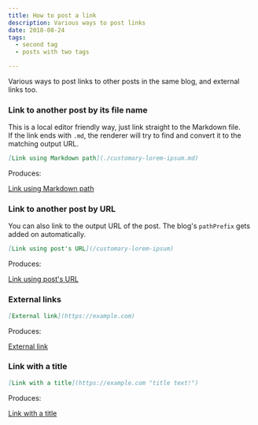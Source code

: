 ```yaml
---
title: How to post a link
description: Various ways to post links
date: 2018-08-24
tags:
  - second tag
  - posts with two tags

---
```


Various ways to post links to other posts in the same blog, and external links too. 

### Link to another post by its file name

This is a local editor friendly way, just link straight to the Markdown file.  
If the link ends with `.md`, the renderer will try to find and convert it to the matching output URL. 

```markdown
[Link using Markdown path](./customary-lorem-ipsum.md)
```

Produces:

[Link using Markdown path](./customary-lorem-ipsum.md)



### Link to another post by URL

You can also link to the output URL of the post. The blog's `pathPrefix` gets added on automatically. 

```markdown
[Link using post's URL](/customary-lorem-ipsum)
```

Produces:

[Link using post's URL](/customary-lorem-ipsum)


### External links


```markdown
[External link](https://example.com)
```

Produces:

[External link](https://example.com)

### Link with a title

```markdown
[Link with a title](https://example.com "title text!")
```
Produces:

[Link with a title](https://example.com "title text!")
